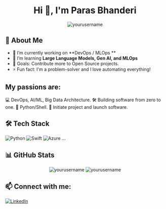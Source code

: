 <h1 align="center">Hi 👋, I'm Paras Bhanderi</h1>

<p align="center">
  <img src="https://komarev.com/ghpvc/?username=yourusername&label=Profile%20views&color=0e75b6&style=flat" alt="yourusername" />
</p>

## 🚀 About Me
- 🔭 I’m currently working on **DevOps / MLOps **
- 🌱 I’m learning **Large Language Models, Gen AI, and MLOps**
- 🥅 Goals: Contribute more to Open Source projects.
- ⚡ Fun fact:  I'm a problem-solver and I love automating everything!

## My passions are:
💻 DevOps, AI/ML, Big Data Architecture.
🛠️ Building software from zero to one.
🐍 Python/Shell.
🚀 Initiate project and launch software.


## 🛠️ Tech Stack
![Python](https://img.shields.io/badge/Python-3776AB?style=flat&logo=python&logoColor=white)
![Swift](https://img.shields.io/badge/Swift-F54A2A?style=flat&logo=swift&logoColor=white)
![Azure](https://img.shields.io/badge/Azure-0078D4?style=flat&logo=azure-devops&logoColor=white)
...

## 📊 GitHub Stats
<p align="center">
  <img src="https://github-readme-stats.vercel.app/api?username=yourusername&show_icons=true&locale=en" alt="yourusername" />
  <img src="https://github-readme-streak-stats.herokuapp.com/?user=yourusername" alt="yourusername" />
</p>

## 📫 Connect with me:
[![LinkedIn](https://img.shields.io/badge/-LinkedIn-blue?style=flat-square&logo=linkedin&logoColor=white)](https://linkedin.com/in/yourusername)
